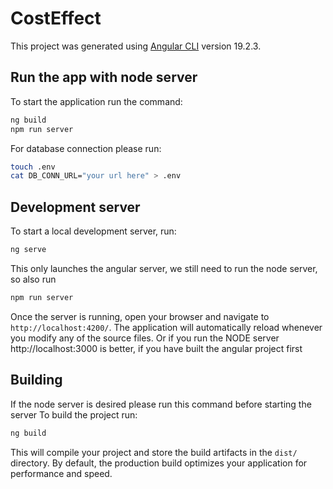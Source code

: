 # CostEffect

This project was generated using [Angular CLI](https://github.com/angular/angular-cli) version 19.2.3.

## Run the app with node server
To start the application run the command:
```bash
ng build
npm run server
```
For database connection please run:
```bash
touch .env
cat DB_CONN_URL="your url here" > .env
```

## Development server

To start a local development server, run:
```bash
ng serve
```
This only launches the angular server, we still need to run the node server, so also run
```bash
npm run server
```

Once the server is running, open your browser and navigate to `http://localhost:4200/`. The application will automatically reload whenever you modify any of the source files.
Or if you run the NODE server http://localhost:3000 is better, if you have built the angular project first
## Building
If the node server is desired please run this command before starting the server
To build the project run:
```bash
ng build
```
This will compile your project and store the build artifacts in the `dist/` directory. By default, the production build optimizes your application for performance and speed.
